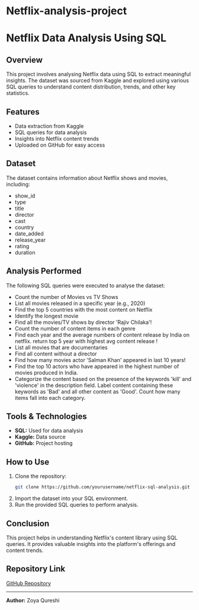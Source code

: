 # Netflix-analysis-project
# Netflix Data Analysis Using SQL

## Overview
This project involves analysing Netflix data using SQL to extract meaningful insights. The dataset was sourced from Kaggle and explored using various SQL queries to understand content distribution, trends, and other key statistics.

## Features
- Data extraction from Kaggle
- SQL queries for data analysis
- Insights into Netflix content trends
- Uploaded on GitHub for easy access

## Dataset
The dataset contains information about Netflix shows and movies, including:
- show_id
- type
- title
- director
- cast
- country
- date_added
- release_year
- rating
- duration

## Analysis Performed
The following SQL queries were executed to analyse the dataset:
- Count the number of Movies vs TV Shows
- List all movies released in a specific year (e.g., 2020)
- Find the top 5 countries with the most content on Netflix
- Identify the longest movie
- Find all the movies/TV shows by director 'Rajiv Chilaka'!
- Count the number of content items in each genre
- Find each year and the average numbers of content release by India on netflix. return top 5 year with highest avg content release !
- List all movies that are documentaries
- Find all content without a director
- Find how many movies actor 'Salman Khan' appeared in last 10 years!
- Find the top 10 actors who have appeared in the highest number of movies produced in India.
- Categorize the content based on the presence of the keywords 'kill' and 'violence' in 
the description field. Label content containing these keywords as 'Bad' and all other 
content as 'Good'. Count how many items fall into each category.


## Tools & Technologies
- **SQL:** Used for data analysis
- **Kaggle:** Data source
- **GitHub:** Project hosting

## How to Use
1. Clone the repository:
   ```bash
   git clone https://github.com/yourusername/netflix-sql-analysis.git
   ```
2. Import the dataset into your SQL environment.
3. Run the provided SQL queries to perform analysis.

## Conclusion
This project helps in understanding Netflix's content library using SQL queries. It provides valuable insights into the platform's offerings and content trends.

## Repository Link
[GitHub Repository](https://github.com/yourusername/netflix-sql-analysis)

---
**Author:** Zoya Qureshi

